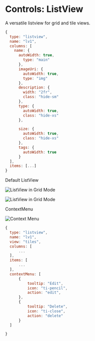 # Controls: ListView

A versatile listview for grid and tile views.

```js
{
  type: "listview",
  name: "lv1",
  columns: [
    name: {
      autoWidth: true,
        type: "main"
      },
      imageUri: {
        autoWidth: true,
        type: "img"
      },
      description: {
        width: "2fr",
        class: "hide-sm"
      },
      type: {
        autoWidth: true,
        class: "hide-xs"
      },

      size: {
        autoWidth: true,
        class: "hide-xs"
      },
      tags: {
        autoWidth: true
      }
  ],
  items: [...]
}
```

Default ListView

![ListView in Grid Mode](https://xo-js.dev/assets/img/listview-grid.png "ListView in Grid Mode")

![ListView in Grid Mode](https://xo-js.dev/assets/img/listview-tiles.png "ListView in Grid Mode")

ContextMenu

![Context Menu](https://xo-js.dev/assets/img/listview-contextmenu.png "ListView with context menu")

```js
{
  type: "listview",
  name: "lv1",
  view: "tiles",
  columns: [
      ...
  ],
  items: [
      ...
  ],
  contextMenu: [
      {
          tooltip: "Edit",
          icon: "ti-pencil",
          action: "edit",
      },  
      {
          tooltip: "Delete",
          icon: "ti-close",
          action: "delete"
      }
  ]

}
```

